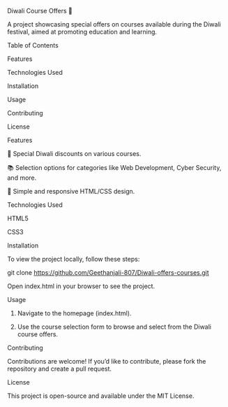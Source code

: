 Diwali Course Offers 🎉

A project showcasing special offers on courses available during the Diwali festival, aimed at promoting education and learning.

Table of Contents

Features

Technologies Used

Installation

Usage

Contributing

License

Features

🎇 Special Diwali discounts on various courses.

📚 Selection options for categories like Web Development, Cyber Security, and more.

📱 Simple and responsive HTML/CSS design.


Technologies Used

HTML5

CSS3


Installation

To view the project locally, follow these steps:

git clone https://github.com/Geethanjali-807/Diwali-offers-courses.git

Open index.html in your browser to see the project.

Usage

1. Navigate to the homepage (index.html).


2. Use the course selection form to browse and select from the Diwali course offers.

Contributing

Contributions are welcome! If you’d like to contribute, please fork the repository and create a pull request.

License

This project is open-source and available under the MIT License.


